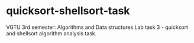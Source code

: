 # quicksort-shellsort-task
VGTU 3rd semester: Algorithms and Data structures Lab task 3 - quicksort and shellsort algorithm analysis task.
